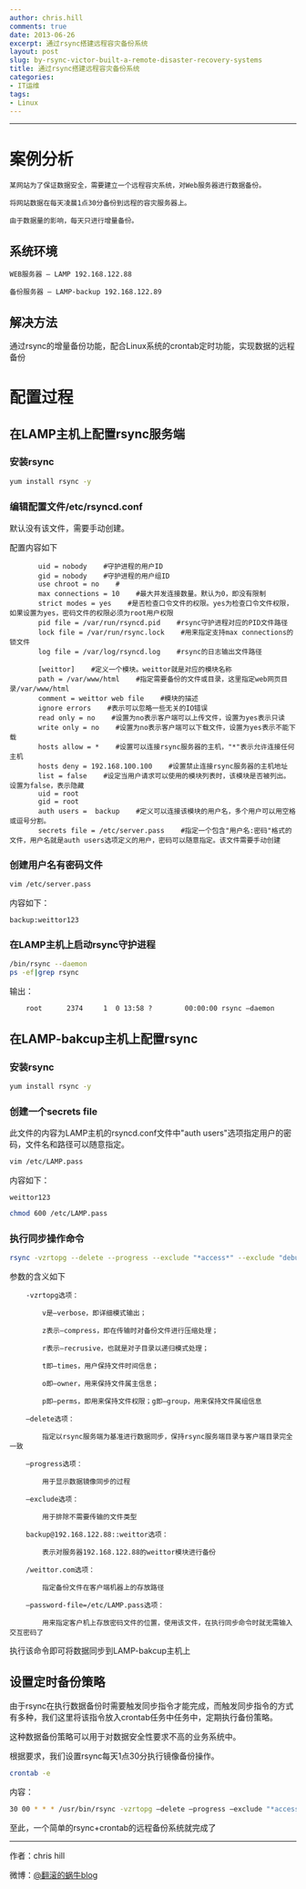 ```yaml
---
author: chris.hill
comments: true
date: 2013-06-26 
excerpt: 通过rsync搭建远程容灾备份系统
layout: post
slug: by-rsync-victor-built-a-remote-disaster-recovery-systems
title: 通过rsync搭建远程容灾备份系统
categories:
- IT运维
tags:
- Linux
---
```


* * *





# 案例分析





    某网站为了保证数据安全，需要建立一个远程容灾系统，对Web服务器进行数据备份。  

    将网站数据在每天凌晨1点30分备份到远程的容灾服务器上。  

    由于数据量的影响，每天只进行增量备份。




## 系统环境





    WEB服务器 – LAMP 192.168.122.88  

    备份服务器 – LAMP-backup 192.168.122.89



## 解决方法





通过rsync的增量备份功能，配合Linux系统的crontab定时功能，实现数据的远程备份




<!-- more -->

# 配置过程





## 在LAMP主机上配置rsync服务端





### 安装rsync




    
    
```sh
yum install rsync -y
```
    





### 编辑配置文件/etc/rsyncd.conf





默认没有该文件，需要手动创建。





配置内容如下




    
```    
       uid = nobody    #守护进程的用户ID
       gid = nobody    #守护进程的用户组ID
       use chroot = no    #
       max connections = 10    #最大并发连接数量。默认为0，即没有限制
       strict modes = yes    #是否检查口令文件的权限。yes为检查口令文件权限，如果设置为yes，密码文件的权限必须为root用户权限
       pid file = /var/run/rsyncd.pid    #rsync守护进程对应的PID文件路径
       lock file = /var/run/rsync.lock    #用来指定支持max connections的锁文件
       log file = /var/log/rsyncd.log    #rsync的日志输出文件路径    
    
       [weittor]    #定义一个模块。weittor就是对应的模块名称
       path = /var/www/html    #指定需要备份的文件或目录，这里指定web网页目录/var/www/html
       comment = weittor web file    #模块的描述
       ignore errors    #表示可以忽略一些无关的IO错误
       read only = no    #设置为no表示客户端可以上传文件，设置为yes表示只读
       write only = no    #设置为no表示客户端可以下载文件，设置为yes表示不能下载
       hosts allow = *    #设置可以连接rsync服务器的主机，"*"表示允许连接任何主机
       hosts deny = 192.168.100.100    #设置禁止连接rsync服务器的主机地址
       list = false    #设定当用户请求可以使用的模块列表时，该模块是否被列出。设置为false，表示隐藏
       uid = root
       gid = root
       auth users =  backup    #定义可以连接该模块的用户名，多个用户可以用空格或逗号分割。
       secrets file = /etc/server.pass    #指定一个包含"用户名:密码"格式的文件，用户名就是auth users选项定义的用户，密码可以随意指定。该文件需要手动创建

```    





### 创建用户名有密码文件




    
    
```sh
vim /etc/server.pass
```
    





内容如下：

```
backup:weittor123
```




### 在LAMP主机上启动rsync守护进程




    
    
```sh
/bin/rsync --daemon
ps -ef|grep rsync
```





输出：


```    
    root      2374     1  0 13:58 ?        00:00:00 rsync –daemon  
```    





## 在LAMP-bakcup主机上配置rsync





### 安装rsync




    
    
```sh
yum install rsync -y
```





### 创建一个secrets file





此文件的内容为LAMP主机的rsyncd.conf文件中"auth users"选项指定用户的密码，文件名和路径可以随意指定。




    
    
```sh
vim /etc/LAMP.pass
```





内容如下：

```
weittor123
```



    
    
```sh
chmod 600 /etc/LAMP.pass
```





### 执行同步操作命令




    
    
```sh
rsync -vzrtopg --delete --progress --exclude "*access*" --exclude "debug*" backup@192.168.122.88::weittor /weittor.com --password-file=/etc/LAMP.pass
```





参数的含义如下

```
    -vzrtopg选项： 

        v是–verbose，即详细模式输出；  

        z表示–compress，即在传输时对备份文件进行压缩处理；  

        r表示–recrusive，也就是对子目录以递归模式处理；  

        t即–times，用户保持文件时间信息；  

        o即–owner，用来保持文件属主信息；  

        p即–perms，即用来保持文件权限；g即–group，用来保持文件属组信息  

    –delete选项：

        指定以rsync服务端为基准进行数据同步，保持rsync服务端目录与客户端目录完全一致  

    –progress选项：

        用于显示数据镜像同步的过程  

    –exclude选项：

        用于排除不需要传输的文件类型  

    backup@192.168.122.88::weittor选项：

        表示对服务器192.168.122.88的weittor模块进行备份  

    /weittor.com选项：

        指定备份文件在客户端机器上的存放路径  

    –password-file=/etc/LAMP.pass选项：

        用来指定客户机上存放密码文件的位置，使用该文件，在执行同步命令时就无需输入交互密码了
```

执行该命令即可将数据同步到LAMP-bakcup主机上





## 设置定时备份策略





由于rsync在执行数据备份时需要触发同步指令才能完成，而触发同步指令的方式有多种，我们这里将该指令放入crontab任务中任务中，定期执行备份策略。  

这种数据备份策略可以用于对数据安全性要求不高的业务系统中。  

根据要求，我们设置rsync每天1点30分执行镜像备份操作。




    
    
```sh
crontab -e
```
    





内容：




    
```sh 
30 00 * * * /usr/bin/rsync -vzrtopg –delete –progress –exclude "*access*" –exclude "debug*" backup@192.168.122.88::weittor /weittor.com –password-file=/etc/LAMP.pass    
```





至此，一个简单的rsync+crontab的远程备份系统就完成了





* * *





作者：chris hill





微博：[@翻滚的蜗牛blog](http://www.weibo.com/weittor)



